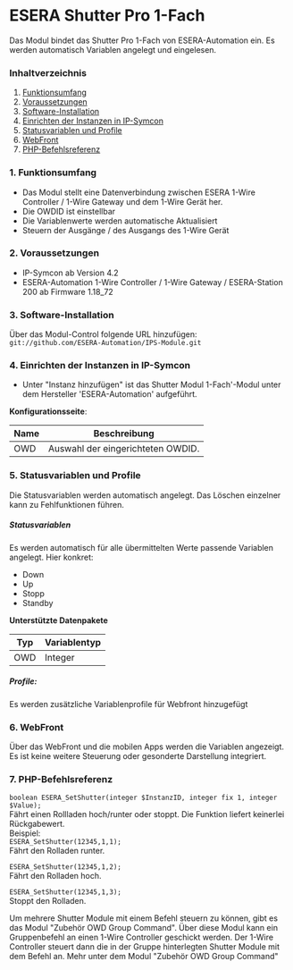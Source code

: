 # ESERA Shutter Pro 1-Fach
Das Modul bindet das Shutter Pro 1-Fach von ESERA-Automation ein. Es werden automatisch Variablen angelegt und eingelesen.

### Inhaltverzeichnis

1. [Funktionsumfang](#1-funktionsumfang)
2. [Voraussetzungen](#2-voraussetzungen)
3. [Software-Installation](#3-software-installation)
4. [Einrichten der Instanzen in IP-Symcon](#4-einrichten-der-instanzen-in-ip-symcon)
5. [Statusvariablen und Profile](#5-statusvariablen-und-profile)
6. [WebFront](#6-webfront)
7. [PHP-Befehlsreferenz](#7-php-befehlsreferenz)

### 1. Funktionsumfang

* Das Modul stellt eine Datenverbindung zwischen ESERA 1-Wire Controller / 1-Wire Gateway und dem 1-Wire Gerät her.
* Die OWDID ist einstellbar
* Die Variablenwerte werden automatische Aktualisiert
* Steuern der Ausgänge / des Ausgangs des 1-Wire Gerät

### 2. Voraussetzungen

- IP-Symcon ab Version 4.2
- ESERA-Automation 1-Wire Controller / 1-Wire Gateway / ESERA-Station 200 ab Firmware 1.18_72


### 3. Software-Installation

Über das Modul-Control folgende URL hinzufügen:
`git://github.com/ESERA-Automation/IPS-Module.git`  

### 4. Einrichten der Instanzen in IP-Symcon

- Unter "Instanz hinzufügen" ist das Shutter Modul 1-Fach'-Modul unter dem Hersteller 'ESERA-Automation' aufgeführt.  

__Konfigurationsseite__:

Name | Beschreibung
---- | ---------------------------------
OWD  | Auswahl der eingerichteten OWDID.

### 5. Statusvariablen und Profile

Die Statusvariablen werden automatisch angelegt. Das Löschen einzelner kann zu Fehlfunktionen führen.

##### Statusvariablen

Es werden automatisch für alle übermittelten Werte passende Variablen angelegt.
Hier konkret: 
- Down
- Up
- Stopp
- Standby

__Unterstützte Datenpakete__

Typ       | Variablentyp
--------- | -------------
OWD       | Integer

##### Profile:

Es werden zusätzliche Variablenprofile für Webfront hinzugefügt

### 6. WebFront

Über das WebFront und die mobilen Apps werden die Variablen angezeigt. Es ist keine weitere Steuerung oder gesonderte Darstellung integriert.

### 7. PHP-Befehlsreferenz
`boolean ESERA_SetShutter(integer $InstanzID, integer fix 1, integer $Value);`  
Fährt einen Rollladen hoch/runter oder stoppt.
Die Funktion liefert keinerlei Rückgabewert.  
Beispiel:  
`ESERA_SetShutter(12345,1,1);`  
Fährt den Rolladen runter.

`ESERA_SetShutter(12345,1,2);`  
Fährt den Rolladen hoch.

`ESERA_SetShutter(12345,1,3);`  
Stoppt den Rolladen.

Um mehrere Shutter Module mit einem Befehl steuern zu können, gibt es das Modul "Zubehör OWD Group Command". Über diese Modul kann ein Gruppenbefehl an einen 1-Wire Controller geschickt werden. 
Der 1-Wire Controller steuert dann die in der Gruppe hinterlegten Shutter Module mit dem Befehl an.
Mehr unter dem Modul "Zubehör OWD Group Command"
